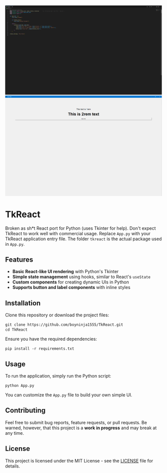 ![Picture of Example Code](img/code-example.png)
![Picture of Example Code Running](img/code-example-running.png)

# TkReact
Broken as sh*t React port for Python (uses Tkinter for help). Don't expect TkReact to work well with commercial usage.
Replace `App.py` with your TkReact application entry file.
The folder `tkreact` is the actual package used in `App.py`.

## Features
- **Basic React-like UI rendering** with Python's Tkinter
- **Simple state management** using hooks, similar to React's `useState`
- **Custom components** for creating dynamic UIs in Python
- **Supports button and label components** with inline styles

## Installation

Clone this repository or download the project files:

```shell
git clone https://github.com/boyninja1555/TkReact.git
cd TkReact
```

Ensure you have the required dependencies:

```shell
pip install -r requirements.txt
```

## Usage

To run the application, simply run the Python script:

```shell
python App.py
```

You can customize the `App.py` file to build your own simple UI.

## Contributing

Feel free to submit bug reports, feature requests, or pull requests. Be warned, however, that this project is a **work in progress** and may break at any time.

## License

This project is licensed under the MIT License - see the [LICENSE](LICENSE.md) file for details.
